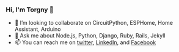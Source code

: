 ### Hi, I'm Torgny 👋

- 👯 I’m looking to collaborate on CircuitPython, ESPHome, Home Assistant, Arduino
- 💬 Ask me about Node.js, Python, Django, Ruby, Rails, Jekyll
- 📫 You can reach me on [twitter](https://twitter.com/torgnybjers), [LinkedIn](https://www.linkedin.com/in/torgnybjers/?lipi=urn%3Ali%3Apage%3Ad_flagship3_feed%3Bmtx0%2Fk6xSqSV2LrA7Flqbg%3D%3D), and [Facebook](https://www.facebook.com/torgny)
